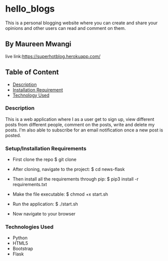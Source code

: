 # hello_blogs
This is a personal blogging website where you can create and share your opinions and other users can read and comment on them.
## By Maureen Mwangi
live link:https://superhotblog.herokuapp.com/ 
## Table of Content

+ [Description](#description)
+ [Installation Requirement](#Installation)
+ [Technology Used](#technology-used)

### Description
This is a web application where I as a user get to sign up, view different posts from different people, comment on the posts, write and delete my posts. I'm also able to subscribe for an email notification once a new post is posted.

### Setup/Installation Requirements
* First clone the repo $ git clone

* After cloning, navigate to the project: $ cd news-flask

* Then install all the requirements through pip: $ pip3 install -r requirements.txt

* Make the file executable: $ chmod +x start.sh

* Run the application: $ ./start.sh

* Now navigate to your browser

### Technologies Used
* Python
* HTML5
* Bootstrap
* Flask